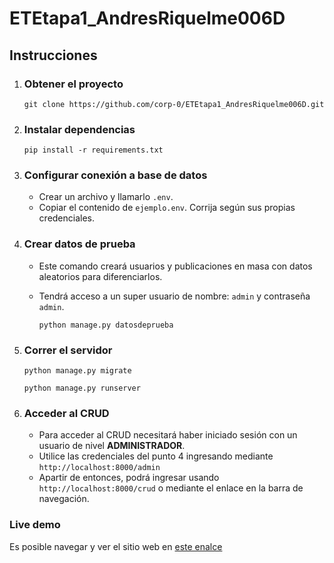 # ETEtapa1_AndresRiquelme006D

## Instrucciones
1. ### Obtener el proyecto

      ``git clone https://github.com/corp-0/ETEtapa1_AndresRiquelme006D.git``

2. ### Instalar dependencias

      ``pip install -r requirements.txt``

3. ### Configurar conexión a base de datos
    - Crear un archivo y llamarlo ``.env``.
    - Copiar el contenido de ``ejemplo.env``. Corrija según sus propias credenciales.
4. ### Crear datos de prueba
    - Este comando creará usuarios y publicaciones en masa con datos aleatorios para diferenciarlos.
    - Tendrá acceso a un super usuario de nombre: ``admin`` y contraseña ``admin``.
    
      ``python manage.py datosdeprueba``

5. ### Correr el servidor

      ``python manage.py migrate``

      ``python manage.py runserver``

6. ### Acceder al CRUD
    - Para acceder al CRUD necesitará haber iniciado sesión con un usuario de nivel **ADMINISTRADOR**.
    - Utilice las credenciales del punto 4 ingresando mediante ``http://localhost:8000/admin``
    - Apartir de entonces, podrá ingresar usando ``http://localhost:8000/crud`` o mediante el enlace en la barra de navegación.
   
### Live demo
Es posible navegar y ver el sitio web en [este enalce](http://gilles.brazilsouth.cloudapp.azure.com:5050)